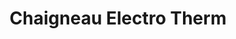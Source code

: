 ---
title: "Chaigneau Electro Therm"
url: /la-mothe-achard/chaigneau-electro-therm/
shop: électronique
---